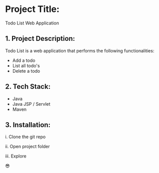 # Project Title:

Todo List Web Application 

## 1. Project Description: 

Todo List is a web application that performs the following functionalities:

- Add a todo
- List all todo's
- Delete a todo

## 2. Tech Stack: 

- Java 
- Java JSP / Servlet
- Maven

## 3. Installation:

i. Clone the git repo

ii. Open project folder

iii. Explore

😎




